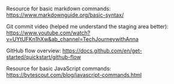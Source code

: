 Resource for basic markdown commands: https://www.markdownguide.org/basic-syntax/

Git commit video (helped me understand the staging area better): https://www.youtube.com/watch?v=UYtUFKn1hXw&ab_channel=TechJourneywithAnna

GitHub flow overview: https://docs.github.com/en/get-started/quickstart/github-flow  

Resource for basic JavaScript commands: https://bytescout.com/blog/javascript-commands.html
